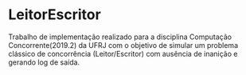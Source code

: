 # LeitorEscritor
Trabalho de implementação realizado para a disciplina Computação Concorrente(2019.2) da UFRJ com o objetivo de simular um problema clássico de concorrência (Leitor/Escritor) com ausência de inanição e gerando log de saída.
